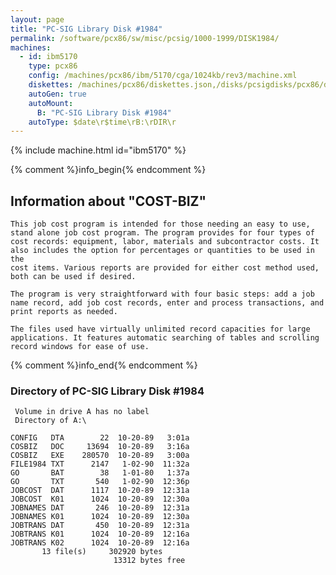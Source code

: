 ```yaml
---
layout: page
title: "PC-SIG Library Disk #1984"
permalink: /software/pcx86/sw/misc/pcsig/1000-1999/DISK1984/
machines:
  - id: ibm5170
    type: pcx86
    config: /machines/pcx86/ibm/5170/cga/1024kb/rev3/machine.xml
    diskettes: /machines/pcx86/diskettes.json,/disks/pcsigdisks/pcx86/diskettes.json
    autoGen: true
    autoMount:
      B: "PC-SIG Library Disk #1984"
    autoType: $date\r$time\rB:\rDIR\r
---
```


{% include machine.html id="ibm5170" %}

{% comment %}info_begin{% endcomment %}

## Information about "COST-BIZ"

    This job cost program is intended for those needing an easy to use,
    stand alone job cost program. The program provides for four types of
    cost records: equipment, labor, materials and subcontractor costs. It
    also includes the option for percentages or quantities to be used in the
    cost items. Various reports are provided for either cost method used,
    both can be used if desired.
    
    The program is very straightforward with four basic steps: add a job
    name record, add job cost records, enter and process transactions, and
    print reports as needed.
    
    The files used have virtually unlimited record capacities for large
    applications. It features automatic searching of tables and scrolling
    record windows for ease of use.
{% comment %}info_end{% endcomment %}


### Directory of PC-SIG Library Disk #1984

     Volume in drive A has no label
     Directory of A:\

    CONFIG   DTA        22  10-20-89   3:01a
    COSBIZ   DOC     13694  10-20-89   3:16a
    COSBIZ   EXE    280570  10-20-89   3:00a
    FILE1984 TXT      2147   1-02-90  11:32a
    GO       BAT        38   1-01-80   1:37a
    GO       TXT       540   1-02-90  12:36p
    JOBCOST  DAT      1117  10-20-89  12:31a
    JOBCOST  K01      1024  10-20-89  12:30a
    JOBNAMES DAT       246  10-20-89  12:31a
    JOBNAMES K01      1024  10-20-89  12:30a
    JOBTRANS DAT       450  10-20-89  12:31a
    JOBTRANS K01      1024  10-20-89  12:16a
    JOBTRANS K02      1024  10-20-89  12:16a
           13 file(s)     302920 bytes
                           13312 bytes free
